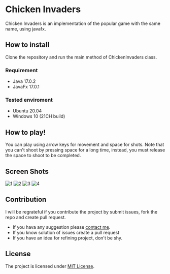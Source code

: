 # Chicken Invaders
Chicken Invaders is an implementation of the popular game with the same name, using javafx.

## How to install
Clone the repository and run the main method of ChickenInvaders class.

### Requirement
- Java 17.0.2
- JavaFx 17.0.1

### Tested enviroment
- Ubuntu 20.04
- Windows 10 (21CH build)

## How to play!
You can play using arrow keys for movement and space for shots. Note that you can't shoot by pressing space for a long time, instead, you must release the space to shoot to be completed.

## Screen Shots
![1](https://user-images.githubusercontent.com/58592602/163018400-e818a2c4-c01f-483c-a606-0fdafa70d70a.png)
![2](https://user-images.githubusercontent.com/58592602/163018544-5c173982-a84c-4ca2-8982-69da0ecb9f84.png)
![3](https://user-images.githubusercontent.com/58592602/163018646-85e8dd2a-09a4-4227-a0bf-c0d2f2c0ac7d.png)
![4](https://user-images.githubusercontent.com/58592602/163018659-4f6c1f49-183d-4082-9dfe-a0f09531df6c.png)

## Contribution
I will be regrateful if you contribute the project by submit issues, fork the repo and create pull request. 
- If you hava any suggestion please [contact me](https://github.com/mhdolatabadi#contact-me-fastest-way).
- If you know solution of issues create a pull request
- If you have an idea for refining project, don't be shy.

## License
The project is licensed under [MIT License](https://github.com/mhdolatabadi/chicken-invaders/blob/master/LICENSE.md).


